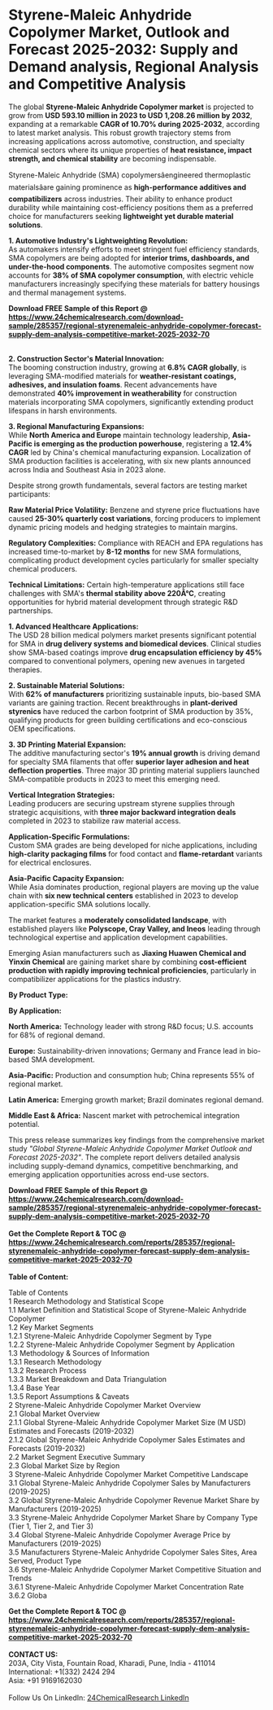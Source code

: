 <h1>Styrene-Maleic Anhydride Copolymer Market, Outlook and Forecast 2025-2032: Supply and Demand analysis, Regional Analysis and Competitive Analysis</h1><p>The global <strong>Styrene-Maleic Anhydride Copolymer market</strong> is projected to grow from <strong>USD 593.10 million in 2023 to USD 1,208.26 million by 2032</strong>, expanding at a remarkable <strong>CAGR of 10.70% during 2025-2032</strong>, according to latest market analysis. This robust growth trajectory stems from increasing applications across automotive, construction, and specialty chemical sectors where its unique properties of <strong>heat resistance, impact strength, and chemical stability</strong> are becoming indispensable.</p><p>Styrene-Maleic Anhydride (SMA) copolymersâengineered thermoplastic materialsâare gaining prominence as <strong>high-performance additives and compatibilizers</strong> across industries. Their ability to enhance product durability while maintaining cost-efficiency positions them as a preferred choice for manufacturers seeking <strong>lightweight yet durable material solutions</strong>.</p><p><strong>1. Automotive Industry's Lightweighting Revolution:</strong><br>
As automakers intensify efforts to meet stringent fuel efficiency standards, SMA copolymers are being adopted for <strong>interior trims, dashboards, and under-the-hood components</strong>. The automotive composites segment now accounts for <strong>38% of SMA copolymer consumption</strong>, with electric vehicle manufacturers increasingly specifying these materials for battery housings and thermal management systems.</p><div><b>Download FREE Sample of this Report @ 
            <a href="https://www.24chemicalresearch.com/download-sample/285357/regional-styrenemaleic-anhydride-copolymer-forecast-supply-dem-analysis-competitive-market-2025-2032-70">
            https://www.24chemicalresearch.com/download-sample/285357/regional-styrenemaleic-anhydride-copolymer-forecast-supply-dem-analysis-competitive-market-2025-2032-70</a></b></div><br><p><strong>2. Construction Sector's Material Innovation:</strong><br>
The booming construction industry, growing at <strong>6.8% CAGR globally</strong>, is leveraging SMA-modified materials for <strong>weather-resistant coatings, adhesives, and insulation foams</strong>. Recent advancements have demonstrated <strong>40% improvement in weatherability</strong> for construction materials incorporating SMA copolymers, significantly extending product lifespans in harsh environments.</p><p><strong>3. Regional Manufacturing Expansions:</strong><br>
While <strong>North America and Europe</strong> maintain technology leadership, <strong>Asia-Pacific is emerging as the production powerhouse</strong>, registering a <strong>12.4% CAGR</strong> led by China's chemical manufacturing expansion. Localization of SMA production facilities is accelerating, with six new plants announced across India and Southeast Asia in 2023 alone.</p><p>Despite strong growth fundamentals, several factors are testing market participants:</p><p><strong>Raw Material Price Volatility:</strong> Benzene and styrene price fluctuations have caused <strong>25-30% quarterly cost variations</strong>, forcing producers to implement dynamic pricing models and hedging strategies to maintain margins.</p><p><strong>Regulatory Complexities:</strong> Compliance with REACH and EPA regulations has increased time-to-market by <strong>8-12 months</strong> for new SMA formulations, complicating product development cycles particularly for smaller specialty chemical producers.</p><p><strong>Technical Limitations:</strong> Certain high-temperature applications still face challenges with SMA's <strong>thermal stability above 220Â°C</strong>, creating opportunities for hybrid material development through strategic R&amp;D partnerships.</p><p><strong>1. Advanced Healthcare Applications:</strong><br>
The USD 28 billion medical polymers market presents significant potential for SMA in <strong>drug delivery systems and biomedical devices</strong>. Clinical studies show SMA-based coatings improve <strong>drug encapsulation efficiency by 45%</strong> compared to conventional polymers, opening new avenues in targeted therapies.</p><p><strong>2. Sustainable Material Solutions:</strong><br>
With <strong>62% of manufacturers</strong> prioritizing sustainable inputs, bio-based SMA variants are gaining traction. Recent breakthroughs in <strong>plant-derived styrenics</strong> have reduced the carbon footprint of SMA production by 35%, qualifying products for green building certifications and eco-conscious OEM specifications.</p><p><strong>3. 3D Printing Material Expansion:</strong><br>
The additive manufacturing sector's <strong>19% annual growth</strong> is driving demand for specialty SMA filaments that offer <strong>superior layer adhesion and heat deflection properties</strong>. Three major 3D printing material suppliers launched SMA-compatible products in 2023 to meet this emerging need.</p><p><strong>Vertical Integration Strategies:</strong><br>
	Leading producers are securing upstream styrene supplies through strategic acquisitions, with <strong>three major backward integration deals</strong> completed in 2023 to stabilize raw material access.</p><p><strong>Application-Specific Formulations:</strong><br>
	Custom SMA grades are being developed for niche applications, including <strong>high-clarity packaging films</strong> for food contact and <strong>flame-retardant</strong> variants for electrical enclosures.</p><p><strong>Asia-Pacific Capacity Expansion:</strong><br>
	While Asia dominates production, regional players are moving up the value chain with <strong>six new technical centers</strong> established in 2023 to develop application-specific SMA solutions locally.</p><p>The market features a <strong>moderately consolidated landscape</strong>, with established players like <strong>Polyscope, Cray Valley, and Ineos</strong> leading through technological expertise and application development capabilities.</p><p>Emerging Asian manufacturers such as <strong>Jiaxing Huawen Chemical and Yinxin Chemical</strong> are gaining market share by combining <strong>cost-efficient production with rapidly improving technical proficiencies</strong>, particularly in compatibilizer applications for the plastics industry.</p><p><strong>By Product Type:</strong></p><p><strong>By Application:</strong></p><p><strong>North America:</strong> Technology leader with strong R&amp;D focus; U.S. accounts for 68% of regional demand.</p><p><strong>Europe:</strong> Sustainability-driven innovations; Germany and France lead in bio-based SMA development.</p><p><strong>Asia-Pacific:</strong> Production and consumption hub; China represents 55% of regional market.</p><p><strong>Latin America:</strong> Emerging growth market; Brazil dominates regional demand.</p><p><strong>Middle East &amp; Africa:</strong> Nascent market with petrochemical integration potential.</p><p>This press release summarizes key findings from the comprehensive market study <em>"Global Styrene-Maleic Anhydride Copolymer Market Outlook and Forecast 2025-2032"</em>. The complete report delivers detailed analysis including supply-demand dynamics, competitive benchmarking, and emerging application opportunities across end-use sectors.</p><div><b>Download FREE Sample of this Report @ 
            <a href="https://www.24chemicalresearch.com/download-sample/285357/regional-styrenemaleic-anhydride-copolymer-forecast-supply-dem-analysis-competitive-market-2025-2032-70">
            https://www.24chemicalresearch.com/download-sample/285357/regional-styrenemaleic-anhydride-copolymer-forecast-supply-dem-analysis-competitive-market-2025-2032-70</a></b></div><br><div><b>Get the Complete Report & TOC @ 
            <a href="https://www.24chemicalresearch.com/reports/285357/regional-styrenemaleic-anhydride-copolymer-forecast-supply-dem-analysis-competitive-market-2025-2032-70">
            https://www.24chemicalresearch.com/reports/285357/regional-styrenemaleic-anhydride-copolymer-forecast-supply-dem-analysis-competitive-market-2025-2032-70</a></b></div><br>
            <b>Table of Content:</b><p>Table of Contents<br />
1 Research Methodology and Statistical Scope<br />
1.1 Market Definition and Statistical Scope of Styrene-Maleic Anhydride Copolymer<br />
1.2 Key Market Segments<br />
1.2.1 Styrene-Maleic Anhydride Copolymer Segment by Type<br />
1.2.2 Styrene-Maleic Anhydride Copolymer Segment by Application<br />
1.3 Methodology & Sources of Information<br />
1.3.1 Research Methodology<br />
1.3.2 Research Process<br />
1.3.3 Market Breakdown and Data Triangulation<br />
1.3.4 Base Year<br />
1.3.5 Report Assumptions & Caveats<br />
2 Styrene-Maleic Anhydride Copolymer Market Overview<br />
2.1 Global Market Overview<br />
2.1.1 Global Styrene-Maleic Anhydride Copolymer Market Size (M USD) Estimates and Forecasts (2019-2032)<br />
2.1.2 Global Styrene-Maleic Anhydride Copolymer Sales Estimates and Forecasts (2019-2032)<br />
2.2 Market Segment Executive Summary<br />
2.3 Global Market Size by Region<br />
3 Styrene-Maleic Anhydride Copolymer Market Competitive Landscape<br />
3.1 Global Styrene-Maleic Anhydride Copolymer Sales by Manufacturers (2019-2025)<br />
3.2 Global Styrene-Maleic Anhydride Copolymer Revenue Market Share by Manufacturers (2019-2025)<br />
3.3 Styrene-Maleic Anhydride Copolymer Market Share by Company Type (Tier 1, Tier 2, and Tier 3)<br />
3.4 Global Styrene-Maleic Anhydride Copolymer Average Price by Manufacturers (2019-2025)<br />
3.5 Manufacturers Styrene-Maleic Anhydride Copolymer Sales Sites, Area Served, Product Type<br />
3.6 Styrene-Maleic Anhydride Copolymer Market Competitive Situation and Trends<br />
3.6.1 Styrene-Maleic Anhydride Copolymer Market Concentration Rate<br />
3.6.2 Globa</p><div><b>Get the Complete Report & TOC @ 
            <a href="https://www.24chemicalresearch.com/reports/285357/regional-styrenemaleic-anhydride-copolymer-forecast-supply-dem-analysis-competitive-market-2025-2032-70">
            https://www.24chemicalresearch.com/reports/285357/regional-styrenemaleic-anhydride-copolymer-forecast-supply-dem-analysis-competitive-market-2025-2032-70</a></b></div><br><b>CONTACT US:</b><br>
            203A, City Vista, Fountain Road, Kharadi, Pune, India - 411014<br>
            International: +1(332) 2424 294<br>
            Asia: +91 9169162030 <br><br>
            Follow Us On LinkedIn: <a href="https://www.linkedin.com/company/24chemicalresearch/">24ChemicalResearch LinkedIn</a>